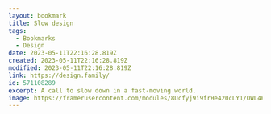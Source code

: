 ```yaml
---
layout: bookmark
title: Slow design
tags:
  - Bookmarks
  - Design
date: 2023-05-11T22:16:28.819Z
created: 2023-05-11T22:16:28.819Z
modified: 2023-05-11T22:16:28.819Z
link: https://design.family/
id: 571108289
excerpt: A call to slow down in a fast-moving world.
image: https://framerusercontent.com/modules/8Ucfyj9i9frHe420cLY1/OWL4Pyk1CL5w8rEGNiRR/assets/Rm4j4gBZ6NybSmE30DJTnK0Ac.jpg
---
```

